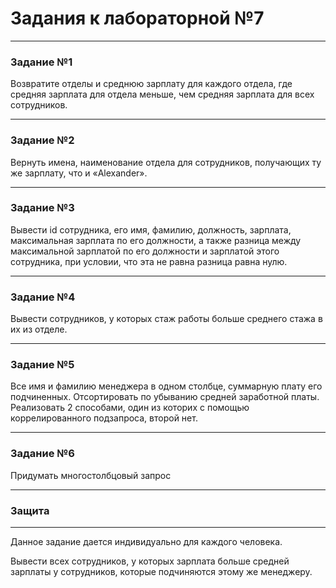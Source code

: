 # Задания к лабораторной №7

___
### Задание №1 
Возвратите отделы и среднюю зарплату для каждого отдела, где средняя зарплата для отдела меньше, чем средняя зарплата для всех сотрудников.

___
### Задание №2
Вернуть имена, наименование отдела для сотрудников, получающих ту же зарплату, что и «Alexander».

___
### Задание №3 
Вывести id сотрудника, его имя, фамилию, должность, зарплата, максимальная зарплата по его должности, а также разница между максимальной зарплатой по его должности и зарплатой этого сотрудника, при условии, что эта не равна разница равна нулю.

___
### Задание №4 
Вывести сотрудников, у которых стаж работы больше среднего стажа в их из отделе.
___
### Задание №5 
Все имя и фамилию менеджера в одном столбце, суммарную плату его подчиненных. Отсортировать по убыванию средней заработной платы. Реализовать 2 способами, один из которих с помощью коррелированного подзапроса, второй нет.

___
### Задание №6 
Придумать многостолбцовый запрос
___

### Защита
___
Данное задание дается индивидуально для каждого человека.

Вывести всех сотрудников, у которых зарплата больше средней зарплаты у сотрудников, которые подчиняются этому же менеджеру.
